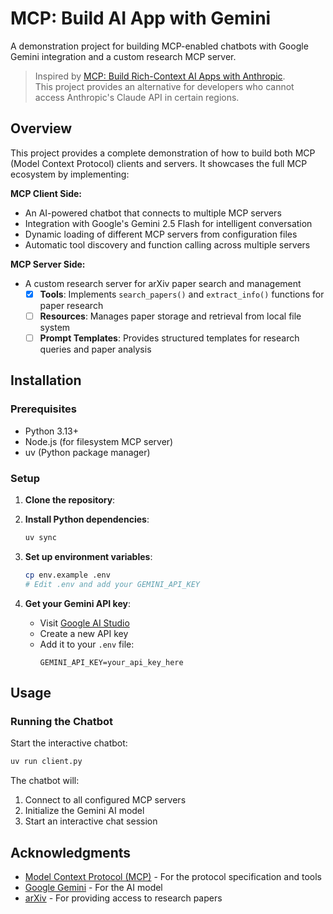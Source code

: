 # MCP: Build AI App with Gemini

A demonstration project for building MCP-enabled chatbots with Google Gemini integration and a custom research MCP server.

> Inspired by [MCP: Build Rich-Context AI Apps with Anthropic](https://learn.deeplearning.ai/courses/mcp-build-rich-context-ai-apps-with-anthropic).  
> This project provides an alternative for developers who cannot access Anthropic's Claude API in certain regions.

## Overview

This project provides a complete demonstration of how to build both MCP (Model Context Protocol) clients and servers. It showcases the full MCP ecosystem by implementing:

**MCP Client Side:**
- An AI-powered chatbot that connects to multiple MCP servers
- Integration with Google's Gemini 2.5 Flash for intelligent conversation
- Dynamic loading of different MCP servers from configuration files
- Automatic tool discovery and function calling across multiple servers

**MCP Server Side:**
- A custom research server for arXiv paper search and management
  - [x] **Tools**: Implements `search_papers()` and `extract_info()` functions for paper research
  - [ ] **Resources**: Manages paper storage and retrieval from local file system
  - [ ] **Prompt Templates**: Provides structured templates for research queries and paper analysis

## Installation

### Prerequisites

- Python 3.13+
- Node.js (for filesystem MCP server)
- uv (Python package manager)

### Setup

1. **Clone the repository**:

2. **Install Python dependencies**:
   ```bash
   uv sync
   ```

3. **Set up environment variables**:
   ```bash
   cp env.example .env
   # Edit .env and add your GEMINI_API_KEY
   ```

4. **Get your Gemini API key**:
   - Visit [Google AI Studio](https://aistudio.google.com/app/apikey)
   - Create a new API key
   - Add it to your `.env` file:
     ```
     GEMINI_API_KEY=your_api_key_here
     ```

## Usage

### Running the Chatbot

Start the interactive chatbot:

```bash
uv run client.py
```

The chatbot will:
1. Connect to all configured MCP servers
2. Initialize the Gemini AI model
3. Start an interactive chat session


## Acknowledgments

- [Model Context Protocol (MCP)](https://github.com/modelcontextprotocol) - For the protocol specification and tools
- [Google Gemini](https://deepmind.google/technologies/gemini/) - For the AI model
- [arXiv](https://arxiv.org/) - For providing access to research papers
